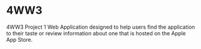 # 4WW3
4WW3 Project 1 Web Application designed to help users find the application to their taste or review information about one that is hosted on the Apple App Store.
